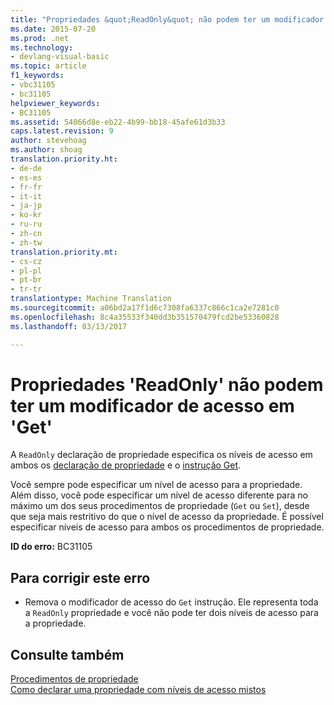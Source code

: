 ```yaml
---
title: "Propriedades &quot;ReadOnly&quot; não podem ter um modificador de acesso em &quot;Get&quot; | Documentos do Microsoft"
ms.date: 2015-07-20
ms.prod: .net
ms.technology:
- devlang-visual-basic
ms.topic: article
f1_keywords:
- vbc31105
- bc31105
helpviewer_keywords:
- BC31105
ms.assetid: 54066d8e-eb22-4b99-bb18-45afe61d3b33
caps.latest.revision: 9
author: stevehoag
ms.author: shoag
translation.priority.ht:
- de-de
- es-es
- fr-fr
- it-it
- ja-jp
- ko-kr
- ru-ru
- zh-cn
- zh-tw
translation.priority.mt:
- cs-cz
- pl-pl
- pt-br
- tr-tr
translationtype: Machine Translation
ms.sourcegitcommit: a06bd2a17f1d6c7308fa6337c866c1ca2e7281c0
ms.openlocfilehash: 8c4a35533f340dd3b351570479fcd2be53360828
ms.lasthandoff: 03/13/2017

---
```

# <a name="39readonly39-properties-cannot-have-an-access-modifier-on-39get39"></a>Propriedades 'ReadOnly' não podem ter um modificador de acesso em 'Get'
A `ReadOnly` declaração de propriedade especifica os níveis de acesso em ambos os [declaração de propriedade](../../visual-basic/language-reference/statements/property-statement.md) e o [instrução Get](../../visual-basic/language-reference/statements/get-statement.md).  
  
 Você sempre pode especificar um nível de acesso para a propriedade. Além disso, você pode especificar um nível de acesso diferente para no máximo um dos seus procedimentos de propriedade (`Get` ou `Set`), desde que seja mais restritivo do que o nível de acesso da propriedade. É possível especificar níveis de acesso para ambos os procedimentos de propriedade.  
  
 **ID do erro:** BC31105  
  
## <a name="to-correct-this-error"></a>Para corrigir este erro  
  
-   Remova o modificador de acesso do `Get` instrução. Ele representa toda a `ReadOnly` propriedade e você não pode ter dois níveis de acesso para a propriedade.  
  
## <a name="see-also"></a>Consulte também  
 [Procedimentos de propriedade](../../visual-basic/programming-guide/language-features/procedures/property-procedures.md)   
 [Como declarar uma propriedade com níveis de acesso mistos](../../visual-basic/programming-guide/language-features/procedures/how-to-declare-a-property-with-mixed-access-levels.md)
